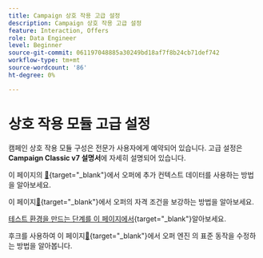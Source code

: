 ```yaml
---
title: Campaign 상호 작용 고급 설정
description: Campaign 상호 작용 고급 설정
feature: Interaction, Offers
role: Data Engineer
level: Beginner
source-git-commit: 061197048885a30249bd18af7f8b24cb71def742
workflow-type: tm+mt
source-wordcount: '86'
ht-degree: 0%

---
```


# 상호 작용 모듈 고급 설정

캠페인 상호 작용 모듈 구성은 전문가 사용자에게 예약되어 있습니다. 고급 설정은 **Campaign Classic v7 설명서**&#x200B;에 자세히 설명되어 있습니다.

이 페이지의 [&#128279;](https://experienceleague.adobe.com/docs/campaign-classic/using/managing-offers/advanced-parameters/additional-data.html?lang=ko){target="_blank"}에서 오퍼에 추가 컨텍스트 데이터를 사용하는 방법을 알아보세요.

이 페이지[&#128279;](https://experienceleague.adobe.com/docs/campaign-classic/using/managing-offers/advanced-parameters/extension-example.html?lang=ko){target="_blank"}에서 오퍼의 자격 조건을 보강하는 방법을 알아보세요. 

[&#x200B; 테스트 환경을 만드는 단계를 이 페이지에서](https://experienceleague.adobe.com/docs/campaign-classic/using/managing-offers/advanced-parameters/creating-a-test-environment.html?lang=ko){target="_blank"}알아보세요.

후크를 사용하여 이 페이지[&#128279;](https://experienceleague.adobe.com/docs/campaign-classic/using/managing-offers/advanced-parameters/hooks.html?lang=ko){target="_blank"}에서 오퍼 엔진 의 표준 동작을 수정하는 방법을 알아봅니다.

